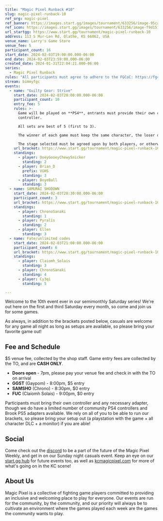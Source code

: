 ```yaml
---
title: "Magic Pixel Runback #10"
slug: magic-pixel-runback-10
ref_org: magic-pixel
ref_banner: https://images.start.gg/images/tournament/633256/image-95caa806aef19d00204259b48c7310b3.png?ehk=8HmMSc6%2BTtSnjkQtd5J76PtlD2tT1DGtmm1qf7Eb2ew%3D&ehkOptimized=ouvIwQSrhTmskKOwZ6TsFPGo3Ffq4cl8CakuYmf8D4w%3D
ref_icon: https://images.start.gg/images/tournament/633256/image-f9d15186438f13af4d8741f16e46a934.png?ehk=XC1w2S1ZHvs37RpacgnixfZMckEehbP20CvP18s6dxA%3D&ehkOptimized=vtqrC%2BqR8PIQqN%2BcVtW5Jgaecu64S2nNCpG12TKOxzs%3D
url_startgg: https://www.start.gg/tournament/magic-pixel-runback-10
address: 113 S Mur-Len Rd, Olathe, KS 66062, USA
venue_name: Larry's Game Store
venue_fee: 5
participant_count: 16
start_date: 2024-02-03T19:00:00.000-06:00
end_date: 2024-02-03T23:59:00.000-06:00
created_date: 2024-01-31T22:04:21.000-06:00
series:
  - Magic Pixel Runback
rules: "All participants must agree to adhere to the FGCoC: https://fgcoc.com/"
stream: bimmyfgc
events:
  - name: "Guilty Gear: Strive"
    start_date: 2024-02-03T20:00:00.000-06:00
    participant_count: 10
    entry_fee: 5
    rules: >-
      Game will be played on **PS4**, entrants must provide their own compatible
      controller.  

      All sets are best of 5 (first to 3).  

      The winner of each game must keep the same character, the loser of that game may switch characters.  

      The stage selected must be agreed upon by both players, or otherwise selected at random.
    url_bracket: https://www.start.gg/tournament/magic-pixel-runback-10/events/strive/brackets/1570781/2355424
    standings:
      - player: OoeyGooeyChewySnicker
        standing: 2
      - player: Brian_D
        prefix: VGHS
        standing: 3
      - player: BoyeBall
        standing: 3
  - name: SAMURAI SHODOWN
    start_date: 2024-02-03T20:30:00.000-06:00
    participant_count: 3
    url_bracket: https://www.start.gg/tournament/magic-pixel-runback-10/events/samurai-shodown/brackets/1570788/2355431
    standings:
      - player: ChronoSanaki
        standing: 1
      - player: Pyralis
        standing: 2
      - player: Ellen
        standing: 3
  - name: Fate/unlimited codes
    start_date: 2024-02-03T21:00:00.000-06:00
    participant_count: 6
    url_bracket: https://www.start.gg/tournament/magic-pixel-runback-10/events/fate-unlimited-codes/brackets/1570787/2355430
    standings:
      - player: Claiomh_Solais
        standing: 3
      - player: ChronoSanaki
        standing: 4
      - player: Cy3qi
        standing: 5

---
```


Welcome to the 10th event ever in our semimonthly Saturday series! We're out here on the first and third Saturday every month, so come and join us for some games.

As always, in addition to the brackets posted below, casuals are welcome for any game all night as long as setups are available, so please bring your favorite game out! 

## Fee and Schedule
$5 venue fee, collected by the shop staff. Game entry fees are collected by the TO, and are **CASH ONLY**. 

- **Doors open** - 7pm, please pay your venue fee and check in with the TO on arrival
- **GGST** (Gaypom) - 8:00pm, $5 entry
- **SAMSHO** (Chrono) - 8:30pm, $0 entry
- **FUC** (Claíomh Solais) - 9:00pm, $0 entry

Participants must bring their own controller and any necessary adapter, though we do have a limited number of community PS4 controllers and Brook PS5 adapters available. We rely on all of you to be able to run our brackets, so please bring your setup out (a playstation with the game + all character DLC + a monitor) if you are able!  

## Social
Come check out the [discord](https://discord.gg/jkmn6CVrrQ) to be a part of the future of the Magic Pixel Weekly, and get in on our Sunday night casuals event. Keep an eye on our [start.gg hub](https://www.start.gg/hub/magic-pixel) for future events too, as well as [kcmagicpixel.com](https://kcmagicpixel.com) for more of what's going on in the KC scene!

## About Us

Magic Pixel is a collective of fighting game players committed to providing an inclusive and welcoming place to play for everyone. Our events are run for the community, by the community, and our priority will always be to cultivate an environment where the games played each week are the games the community wants to play.
  